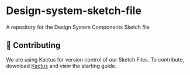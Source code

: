 # Design-system-sketch-file
A repository for the Design System Components Sketch file

## 🌵 Contributing

We are using Kactus for version control of our Sketch Files. To contribute, download [Kactus](https://kactus.io/) and view the starting guide.
